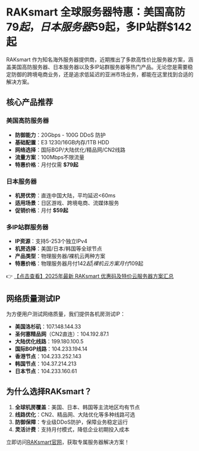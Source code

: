 # RAKsmart 全球服务器特惠：美国高防$79起，日本服务器$59起，多IP站群$142起

RAKsmart 作为知名海外服务器提供商，近期推出了多款高性价比服务器方案，涵盖美国高防服务器、日本服务器以及多IP站群服务器等热门产品。无论您是需要稳定防御的跨境电商业务，还是追求低延迟的亚洲市场业务，都能在这里找到合适的解决方案。

## 核心产品推荐

### 美国高防服务器
- **防御能力**：20Gbps - 100G DDoS 防护
- **基础配置**：E3 1230/16GB内存/1TB HDD
- **网络选择**：国际BGP/大陆优化/精品网/CN2线路
- **流量方案**：100Mbps不限流量
- **特惠价格**：月付仅需 **$79起**

### 日本服务器
- **机房优势**：直连中国大陆，平均延迟<60ms
- **适用场景**：日区游戏、跨境电商、流媒体服务
- **促销价格**：月付 **$59起**

### 多IP站群服务器
- **IP资源**：支持5-253个独立IPv4
- **机房选择**：美国/日本/韩国等全球节点
- **产品类型**：物理服务器/裸机云两种方案
- **特惠价格**：物理服务器月付$142起 | 裸机云方案月付$109起

👉 [【点击查看】2025年最新 RAKsmart 优惠码及特价云服务器方案汇总](https://bit.ly/raksmart)

## 网络质量测试IP
为方便用户测试网络质量，我们提供各机房测试IP：
- **美国洛杉矶**：107.148.144.33
- **圣何塞精品网**（CN2直连）：104.192.87.1
- **大陆优化线路**：199.180.100.5
- **国际BGP线路**：104.233.194.14
- **香港节点**：104.233.252.143
- **韩国节点**：104.37.214.213
- **日本节点**：104.233.160.61

## 为什么选择RAKsmart？
1. **全球机房覆盖**：美国、日本、韩国等主流地区均有节点
2. **线路优化**：CN2、精品网、大陆优化等多种线路可选
3. **防御保障**：专业级DDoS防护，保障业务稳定运行
4. **灵活计费**：支持月付模式，降低企业初期投入成本

立即访问[RAKsmart官网](https://bit.ly/raksmart)，获取专属服务器解决方案！